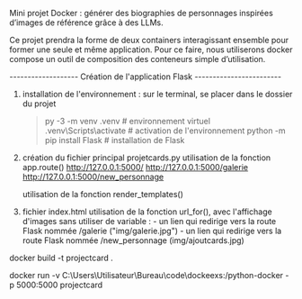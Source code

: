 Mini projet Docker : générer des biographies de personnages inspirées d’images de référence grâce à des LLMs.

Ce projet prendra la forme de deux containers interagissant ensemble pour former une seule et même application. Pour ce faire, nous utiliserons docker compose un outil de composition des conteneurs simple d’utilisation.

------------------- Création de l'application Flask ------------------------
1) installation de l'environnement :
    sur le terminal, se placer dans le dossier du projet
    >py -3 -m venv .venv                # environnement virtuel
    >.venv\Scripts\activate             # activation de l'environnement
    >python -m pip install Flask        # installation de Flask

2) création du fichier principal projetcards.py
    utilisation de la fonction app.route()
    http://127.0.0.1:5000/
    http://127.0.0.1:5000/galerie
    http://127.0.0.1:5000/new_personnage

    utilisation de la fonction render_templates()

3) fichier index.html
    utilisation de la fonction url_for(), avec l'affichage d'images sans utiliser de variable :
        - un lien qui redirige vers la route Flask nommée /galerie ("img/galerie.jpg")
        - un lien qui redirige vers la route Flask nommée /new_personnage (img/ajoutcards.jpg)
    

docker build -t projectcard .

docker run -v C:\Users\Utilisateur\Bureau\code\dockeexs:/python-docker -p 5000:5000 projectcard